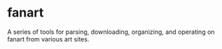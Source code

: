 # fanart

A series of tools for parsing, downloading, organizing, and operating on fanart from various art sites.

